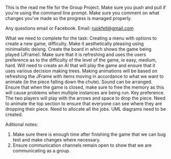 This is the read me file for the Group Project.
Make sure you push and pull if you're using the command line prompt. Make sure you comment on what changes you've made so the progress is managed properly.

Any questions email or Facebook.
Email: ruokfell@gmail.com


What we need to complete for the task:
Creating a menu with options to create a new game, difficulty. Make it aesthetically pleasing using minimalistic deisng.
Create the board in which shows the game being played (JFrame). Make sure that it is refreshing and uses the users preference as to the difficulty of the level of the game, ie easy, medium, hard.
Will need to create an AI that will play the game and ensure that it uses various decision making trees.
Making animations will be based on refreshing the JFrame with items moving in accordance to what we want to animate (ie the piece falling down the chute). Sound can be arranged. 
Ensure that when the game is closed, make sure to free the memory as this will cause problems when multiple instances are being run.
Key preference. The two players will play with the arrows and space to drop the piece. Need to animate the top section to ensure that everyone can see where they are dropping their piece.
Need to allocate all the jobs. UML diagrams need to be created.


Aditional notes:
1. Make sure there is enough time after finishing the game that we can bug test and make changes where necessary.
2. Ensure communication channels remain open to show that we are communicating as a group. 

